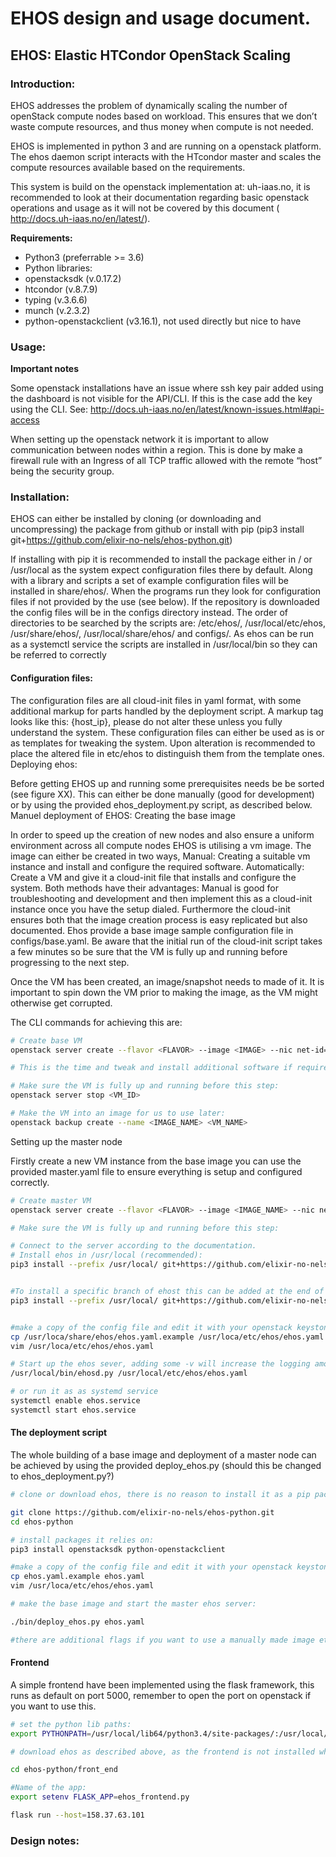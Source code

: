 # EHOS design and usage document.

## EHOS: Elastic HTCondor OpenStack Scaling

### Introduction:

EHOS addresses the problem of dynamically scaling the number of openStack compute nodes based on workload.  This ensures that we don’t waste compute resources, and thus money when compute is not needed.

EHOS is implemented in python 3 and are running on a openstack platform. The ehos daemon script interacts with the HTcondor master and scales the compute resources available based on the requirements. 


This system is build on the openstack implementation at: uh-iaas.no, it is recommended to look at their documentation regarding basic openstack operations and usage as it will not be covered by this document ( http://docs.uh-iaas.no/en/latest/).

**Requirements:**
* Python3 (preferrable >= 3.6)
* Python libraries:
* openstacksdk (v.0.17.2)
* htcondor (v.8.7.9)
* typing (v.3.6.6)
* munch (v.2.3.2)
* python-openstackclient (v3.16.1), not used directly but nice to have


### Usage:

**Important notes**

Some openstack installations have an issue where ssh key pair added using the dashboard is not visible for the API/CLI. If this is the case add the key using the CLI. See: http://docs.uh-iaas.no/en/latest/known-issues.html#api-access

When setting up the openstack network it is important to allow communication between nodes within a region. This is done by make a firewall rule with an Ingress of all TCP traffic allowed with the remote “host” being the security group.

### Installation:

EHOS can either be installed by cloning (or downloading and uncompressing) the package from github or install with pip (pip3 install git+https://github.com/elixir-no-nels/ehos-python.git)


If installing with pip it is recommended to install the package either in / or /usr/local as the system expect configuration files there by default. Along with a library and scripts a set of example configuration files will be installed in share/ehos/. When the programs run they look for configuration files if not provided by the use (see below). If the repository is downloaded the config files will be in the configs directory instead. The order of directories to be searched by the scripts are: /etc/ehos/, /usr/local/etc/ehos, /usr/share/ehos/, /usr/local/share/ehos/ and configs/. As ehos can be run as a systemctl service the scripts are installed in /usr/local/bin so they can be referred to correctly


#### Configuration files:

The configuration files are all cloud-init files in yaml format, with some additional markup for parts handled by the deployment script. A markup tag looks like this: {host_ip}, please do not alter these unless you fully understand the system. These configuration files can either be used as is or as templates for tweaking the system. Upon alteration is recommended to place the altered file in etc/ehos to distinguish them from the template ones. 
Deploying ehos:

Before getting EHOS up and running some prerequisites needs be be sorted (see figure XX). This can either be done manually (good for development) or by using the provided ehos_deployment.py script, as described below.
Manuel deployment of EHOS:
Creating the base image

In order to speed up the creation of new nodes and also ensure a uniform environment across all compute nodes EHOS is utilising a vm image. The image can either be created in two ways,  Manual: Creating a suitable vm instance and install and configure the required software. Automatically: Create a VM and give it a cloud-init file that installs and configure the system. Both methods have their advantages: Manual is good for troubleshooting and development and then implement this as a cloud-init instance once you have the setup dialed. Furthermore the cloud-init ensures both that the image creation process is easy replicated but also documented.
Ehos provide a base image sample configuration file in configs/base.yaml. Be aware that the initial run of the cloud-init script takes a few minutes so be sure that the VM is fully up and running before progressing to the next step.


Once the VM has been created, an image/snapshot needs to made of it. It is important to spin down the VM prior to making the image, as the VM might otherwise get corrupted. 

The CLI commands for achieving this are:

```bash
# Create base VM
openstack server create --flavor <FLAVOR> --image <IMAGE> --nic net-id=<NETID> --security-group <SECURITYGROUP> --key-name <KEYNAME> --user-data configs/base.yaml   <VM_NAME>

# This is the time and tweak and install additional software if required.

# Make sure the VM is fully up and running before this step:
openstack server stop <VM_ID>

# Make the VM into an image for us to use later:
openstack backup create --name <IMAGE_NAME> <VM_NAME>
```


Setting up the master node

Firstly create a new VM instance from the base image you can use the provided master.yaml file to ensure everything is setup and configured correctly. 


```bash
# Create master VM
openstack server create --flavor <FLAVOR> --image <IMAGE_NAME> --nic net-id=<NETID> --security-group <SECURITYGROUP> --key-name <KEYNAME> --user-data configs/base.yaml   <VM_NAME>

# Make sure the VM is fully up and running before this step:

# Connect to the server according to the documentation.
# Install ehos in /usr/local (recommended):
pip3 install --prefix /usr/local/ git+https://github.com/elixir-no-nels/ehos-python.git


#To install a specific branch of ehost this can be added at the end of the URL:
pip3 install --prefix /usr/local/ git+https://github.com/elixir-no-nels/ehos-python.git@v1.0.0


#make a copy of the config file and edit it with your openstack keystone credientials
cp /usr/loca/share/ehos/ehos.yaml.example /usr/loca/etc/ehos/ehos.yaml
vim /usr/loca/etc/ehos/ehos.yaml

# Start up the ehos sever, adding some -v will increase the logging amount:
/usr/local/bin/ehosd.py /usr/local/etc/ehos/ehos.yaml

# or run it as as systemd service
systemctl enable ehos.service
systemctl start ehos.service

```






#### The deployment script

The whole building of a base image and deployment of a master node can be achieved by using the provided deploy_ehos.py (should this be changed to ehos_deployment.py?)


```bash
# clone or download ehos, there is no reason to install it as a pip package:

git clone https://github.com/elixir-no-nels/ehos-python.git
cd ehos-python

# install packages it relies on:
pip3 install openstacksdk python-openstackclient

#make a copy of the config file and edit it with your openstack keystone credientials
cp ehos.yaml.example ehos.yaml
vim /usr/loca/etc/ehos/ehos.yaml

# make the base image and start the master ehos server:

./bin/deploy_ehos.py ehos.yaml 

#there are additional flags if you want to use a manually made image etc.
```


#### Frontend
A simple frontend have been implemented using the flask framework, this runs as default on port 5000, remember to open the port on openstack if you want to use this.

```bash
# set the python lib paths:
export PYTHONPATH=/usr/local/lib64/python3.4/site-packages/:/usr/local/lib/python3.4/site-package

# download ehos as described above, as the frontend is not installed when using pip

cd ehos-python/front_end

#Name of the app:
export setenv FLASK_APP=ehos_frontend.py

flask run --host=158.37.63.101
```





### Design notes:




